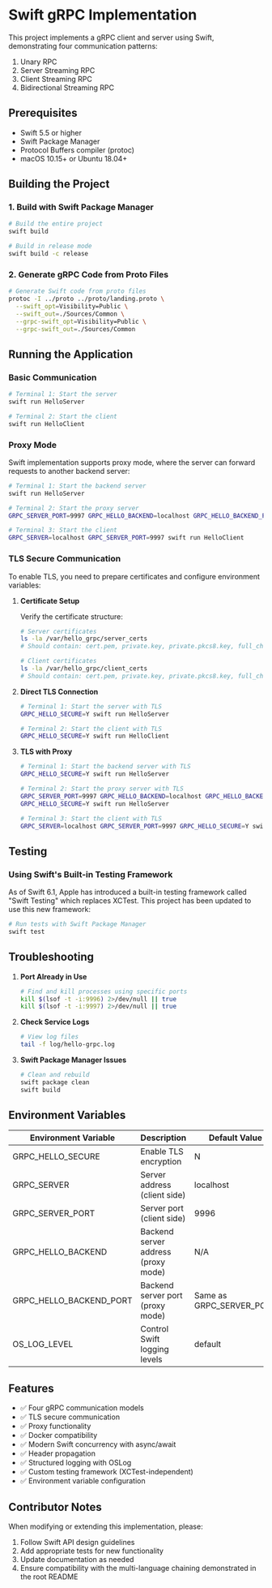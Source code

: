 # Swift gRPC Implementation

This project implements a gRPC client and server using Swift, demonstrating four communication patterns:
1. Unary RPC
2. Server Streaming RPC
3. Client Streaming RPC
4. Bidirectional Streaming RPC

## Prerequisites

- Swift 5.5 or higher
- Swift Package Manager
- Protocol Buffers compiler (protoc)
- macOS 10.15+ or Ubuntu 18.04+

## Building the Project

### 1. Build with Swift Package Manager

```bash
# Build the entire project
swift build

# Build in release mode
swift build -c release
```

### 2. Generate gRPC Code from Proto Files

```bash
# Generate Swift code from proto files
protoc -I ../proto ../proto/landing.proto \
  --swift_opt=Visibility=Public \
  --swift_out=./Sources/Common \
  --grpc-swift_opt=Visibility=Public \
  --grpc-swift_out=./Sources/Common
```

## Running the Application

### Basic Communication

```bash
# Terminal 1: Start the server
swift run HelloServer

# Terminal 2: Start the client
swift run HelloClient
```

### Proxy Mode

Swift implementation supports proxy mode, where the server can forward requests to another backend server:

```bash
# Terminal 1: Start the backend server
swift run HelloServer

# Terminal 2: Start the proxy server
GRPC_SERVER_PORT=9997 GRPC_HELLO_BACKEND=localhost GRPC_HELLO_BACKEND_PORT=9996 swift run HelloServer

# Terminal 3: Start the client
GRPC_SERVER=localhost GRPC_SERVER_PORT=9997 swift run HelloClient
```

### TLS Secure Communication

To enable TLS, you need to prepare certificates and configure environment variables:

1. **Certificate Setup**

   Verify the certificate structure:
   ```bash
   # Server certificates
   ls -la /var/hello_grpc/server_certs
   # Should contain: cert.pem, private.key, private.pkcs8.key, full_chain.pem, myssl_root.cer
   
   # Client certificates
   ls -la /var/hello_grpc/client_certs
   # Should contain: cert.pem, private.key, private.pkcs8.key, full_chain.pem, myssl_root.cer
   ```

2. **Direct TLS Connection**

   ```bash
   # Terminal 1: Start the server with TLS
   GRPC_HELLO_SECURE=Y swift run HelloServer
   
   # Terminal 2: Start the client with TLS
   GRPC_HELLO_SECURE=Y swift run HelloClient
   ```

3. **TLS with Proxy**

   ```bash
   # Terminal 1: Start the backend server with TLS
   GRPC_HELLO_SECURE=Y swift run HelloServer
   
   # Terminal 2: Start the proxy server with TLS
   GRPC_SERVER_PORT=9997 GRPC_HELLO_BACKEND=localhost GRPC_HELLO_BACKEND_PORT=9996 \
   GRPC_HELLO_SECURE=Y swift run HelloServer
   
   # Terminal 3: Start the client with TLS
   GRPC_SERVER=localhost GRPC_SERVER_PORT=9997 GRPC_HELLO_SECURE=Y swift run HelloClient
   ```

## Testing

### Using Swift's Built-in Testing Framework

As of Swift 6.1, Apple has introduced a built-in testing framework called "Swift Testing" which replaces XCTest. This project has been updated to use this new framework:

```bash
# Run tests with Swift Package Manager
swift test
```

## Troubleshooting

1. **Port Already in Use**
   ```bash
   # Find and kill processes using specific ports
   kill $(lsof -t -i:9996) 2>/dev/null || true
   kill $(lsof -t -i:9997) 2>/dev/null || true
   ```

2. **Check Service Logs**
   ```bash
   # View log files
   tail -f log/hello-grpc.log
   ```

3. **Swift Package Manager Issues**
   ```bash
   # Clean and rebuild
   swift package clean
   swift build
   ```

## Environment Variables

| Environment Variable       | Description                               | Default Value |
|---------------------------|-------------------------------------------|--------------|
| GRPC_HELLO_SECURE         | Enable TLS encryption                     | N            |
| GRPC_SERVER               | Server address (client side)              | localhost    |
| GRPC_SERVER_PORT          | Server port (client side)                 | 9996         |
| GRPC_HELLO_BACKEND        | Backend server address (proxy mode)       | N/A          |
| GRPC_HELLO_BACKEND_PORT   | Backend server port (proxy mode)          | Same as GRPC_SERVER_PORT |
| OS_LOG_LEVEL              | Control Swift logging levels              | default      |

## Features

- ✅ Four gRPC communication models
- ✅ TLS secure communication
- ✅ Proxy functionality
- ✅ Docker compatibility
- ✅ Modern Swift concurrency with async/await
- ✅ Header propagation
- ✅ Structured logging with OSLog
- ✅ Custom testing framework (XCTest-independent)
- ✅ Environment variable configuration

## Contributor Notes

When modifying or extending this implementation, please:
1. Follow Swift API design guidelines
2. Add appropriate tests for new functionality
3. Update documentation as needed
4. Ensure compatibility with the multi-language chaining demonstrated in the root README